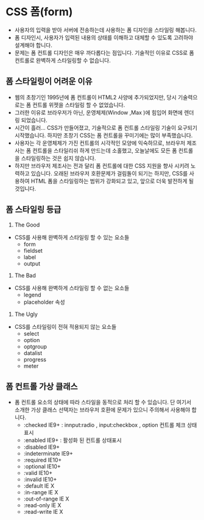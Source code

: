# CSS 폼(form)

- 사용자의 입력을 받아 서버에 전송하는데 사용하는 폼 디자인을 스타일링 해봅니다.
- 폼 디자인시, 사용자가 입력된 내용의 상태를 이해하고 대체할 수 있도록 고려하야 설계해야 합니다.
- 문제는 폼 컨트롤 디자인은 매우 까다롭다는 점입니다. 기술적인 이유로 CSS로 폼 컨트롤로 완벽하게 스타일링할 수 없습니다.

## 폼 스타일링이 어려운 이유

- 웹의 초창기인 1995년에 폼 컨트롤이 HTML2 사양에 추가되었지만, 당시 기술력으로는 폼 컨트롤 위젯을 스타일링 할 수 없었습니다. 
- 그러한 이유로 브라우저가 아닌, 운영체제(Window ,Max )에 힘입어 화면에 렌더링 되었습니다.
- 시간이 흘러... CSS가 만들어졌고, 기술적으로 폼 컨트롤 스타일링 기술이 요구되기 시작했습니다. 하지만 초창기 CSS는 폼 컨트롤을 꾸미기에는 많이 부족했습니다.
- 사용자는 각 운영체제가 가진 컨트롤의 시각적인 모양에 익숙하므로, 브라우저 제조사는 폼 컨트롤을 스타일리쉬 하게 만드는데 소홀했고, 오늘날에도 모든 폼 컨트롤을 스타일링하는 것은 쉽지 않습니다.
- 하지만 브라우저 제조사는 전과 달리 폼 컨트롤에 대한 CSS 지원을 향사 시키려 노력하고 있습니다. 오래된 브라우저 호환문제가 걸림돌이 되기는 하지만, CSS를 사용하여 HTML 폼을 스타일링하는 범위가 강화되고 있고, 앞으로 더욱 발전하게 될 것입니다.

## 폼 스타일링 등급

1. The Good

- CSS를 사용해 완벽하게 스타일링 할 수 있는 요소들
    - form
    - fieldset
    - label
    - output

1. The Bad

- CSS를 사용해 완벽하게 스타일링 할 수 없는 요소들
    - legend
    - placeholder 속성

1. The Ugly

- CSS를 스타일링이 전혀 적용되지 않는 요소들
    - select
    - option
    - optgroup
    - datalist
    - progress
    - meter

## 폼 컨트롤 가상 클래스

- 폼 컨트롤 요소의 상태에 따라 스타일을 동적으로 처리 할 수 있습니다. 단 여기서 소개한 가상 클래스 선택자는 브라우저 호환에 문제가 있으니 주의해서 사용해야 합니다.
    - :checked IE9+ : innput:radio , input:checkbox , option 컨트롤 체크 상태 표시 
    - :enabled IE9+ : 활성화 된 컨트롤 상태표시
    - :disabled IE9+
    - :indeterminate IE9+
    - :required IE10+
    - :optional IE10+
    - :valid IE10+
    - :invalid IE10+
    - :default IE X
    - :in-range IE X
    - :out-of-range IE X
    - :read-only IE X
    - :read-write IE X


